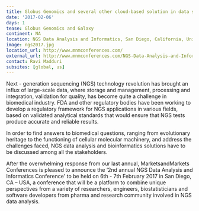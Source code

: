 ```yaml
---
title: Globus Genomics and several other cloud-based solution in data storage and management
date: '2017-02-06'
days: 1
tease: Globus Genomics and Galaxy
continent: NA
location: NGS Data Analysis and Informatics, San Diego, California, United States
image: ngs2017.jpg
location_url: http://www.mnmconferences.com/
external_url: http://www.mnmconferences.com/NGS-Data-Analysis-and-Informatics-Conference
contact: Ravi Madduri
subsites: [global, us]
---
```

Next - generation sequencing (NGS) technology revolution has brought an influx of large-scale data, where storage and management, processing and integration, validation for quality, has become quite a challenge in biomedical industry. FDA and other regulatory bodies have been working to develop a regulatory framework for NGS applications in various fields, based on validated analytical standards that would ensure that NGS tests produce accurate and reliable results.

In order to find answers to biomedical questions, ranging from evolutionary heritage to the functioning of cellular molecular machinery, and address the challenges faced, NGS data analysis and bioinformatics solutions have to be discussed among all the stakeholders.

After the overwhelming response from our last annual, MarketsandMarkets Conferences is pleased to announce the ‘2nd annual NGS Data Analysis and Informatics Conference' to be held on 6th - 7th February 2017 in San Diego, CA – USA, a conference that will be a platform to combine unique perspectives from a variety of researchers, engineers, biostatisticians and software developers from pharma and research community involved in NGS data analysis.
